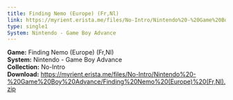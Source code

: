 ```yaml
---
title: Finding Nemo (Europe) (Fr,Nl)
link: https://myrient.erista.me/files/No-Intro/Nintendo%20-%20Game%20Boy%20Advance/Finding%20Nemo%20(Europe)%20(Fr,Nl).zip
type: single1
System: Nintendo - Game Boy Advance
---
```

<b>Game:</b> Finding Nemo (Europe) (Fr,Nl)<br>
<b>System:</b> Nintendo - Game Boy Advance<br>
<b>Collection:</b> No-Intro<br>
<b>Download:</b> https://myrient.erista.me/files/No-Intro/Nintendo%20-%20Game%20Boy%20Advance/Finding%20Nemo%20(Europe)%20(Fr,Nl).zip